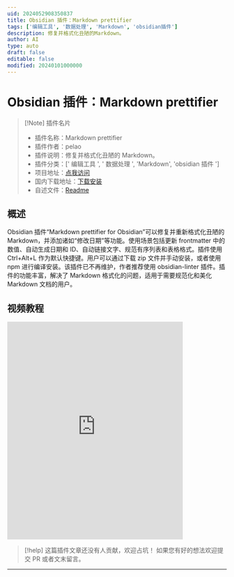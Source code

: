 ```yaml
---
uid: 2024052908350837
title: Obsidian 插件：Markdown prettifier
tags: ['编辑工具', '数据处理', 'Markdown', 'obsidian插件']
description: 修复并格式化丑陋的Markdown。
author: AI
type: auto
draft: false
editable: false
modified: 20240101000000
---
```


# Obsidian 插件：Markdown prettifier

> [!Note] 插件名片
> - 插件名称：Markdown prettifier
> - 插件作者：pelao
> - 插件说明：修复并格式化丑陋的 Markdown。
> - 插件分类：[' 编辑工具 ', ' 数据处理 ', 'Markdown', 'obsidian 插件 ']
> - 项目地址：[点我访问](https://github.com/cristianvasquez/obsidian-prettify)
> - 国内下载地址：[下载安装](https://pkmer.cn/products/plugin/pluginMarket/?markdown-prettifier)
> - 自述文件：[Readme](https://ghproxy.net/https://raw.githubusercontent.com/cristianvasquez/obsidian-prettify/master/README.md)

## 概述

Obsidian 插件“Markdown prettifier for Obsidian”可以修复并重新格式化丑陋的 Markdown，并添加诸如“修改日期”等功能。使用场景包括更新 frontmatter 中的数值、自动生成日期和 ID、自动链接文字、规范有序列表和表格格式。插件使用 Ctrl+Alt+L 作为默认快捷键。用户可以通过下载 zip 文件并手动安装，或者使用 npm 进行编译安装。该插件已不再维护，作者推荐使用 obsidian-linter 插件。插件的功能丰富，解决了 Markdown 格式化的问题，适用于需要规范化和美化 Markdown 文档的用户。

## 视频教程

<iframe src="https://player.bilibili.com/player.html?isOutside=true&aid=1906027273&bvid=BV1MS411P714&cid=1616565430&p=1&autoplay=false" scrolling="no" border="0" frameborder="no" framespacing="0" allowfullscreen="true" width="80%" height="500"> </iframe>


 

> [!help]
> 这篇插件文章还没有人贡献，欢迎占坑！
> 如果您有好的想法欢迎提交 PR 或者文末留言。

---



